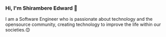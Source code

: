 ### Hi, I'm Shirambere Edward 👋 

I am a Software Engineer who is passionate about technology and the opensource community, creating technology to improve the life within our societies.:blush:
